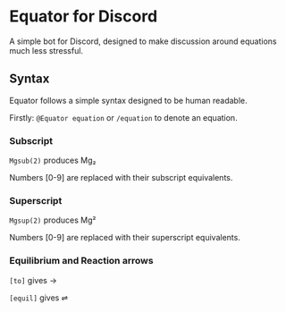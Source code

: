 # Equator for Discord
A simple bot for Discord, designed to make discussion around equations much less stressful.

## Syntax
Equator follows a simple syntax designed to be human readable.

Firstly: `@Equator equation` or `/equation` to denote an equation.

### Subscript
`Mgsub(2)` produces Mg₂

Numbers [0-9] are replaced with their subscript equivalents.

### Superscript
`Mgsup(2)` produces Mg²

Numbers [0-9] are replaced with their superscript equivalents.

### Equilibrium and Reaction arrows
`[to]` gives →

`[equil]` gives ⇌
